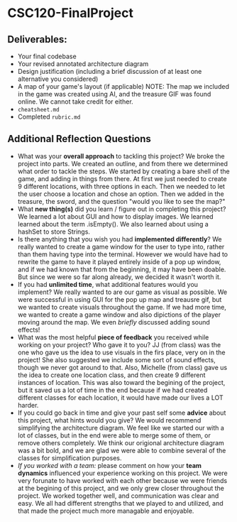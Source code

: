 # CSC120-FinalProject

## Deliverables:
 - Your final codebase
 - Your revised annotated architecture diagram
 - Design justification (including a brief discussion of at least one alternative you considered)
 - A map of your game's layout (if applicable) NOTE: The map we included in the game was created using AI, and the treasure GIF was found online. We cannot take credit for either.
 - `cheatsheet.md`
 - Completed `rubric.md`
  
## Additional Reflection Questions
 - What was your **overall approach** to tackling this project?
 We broke the project into parts. We created an outline, and from there we determined what order to tackle the steps. We started by creating a bare shell of the game, and adding in things from there. At first we just needed to create 9 different locations, with three options in each. Then we needed to let the user choose a location and chose an option. Then we added in the treasure, the sword, and the question "would you like to see the map?"
 - What **new thing(s)** did you learn / figure out in completing this project?
 We learned a lot about GUI and how to display images. We learned learned about the term .isEmpty(). We also learned about using a hashSet to store Strings.
 - Is there anything that you wish you had **implemented differently**?
 We really wanted to create a game window for the user to type into, rather than them having type into the terminal. However we would have had to rewrite the game to have it played entirely inside of a pop up window, and if we had known that from the beginning, it may have been doable. But since we were so far along already, we decided it wasn't worth it.
 - If you had **unlimited time**, what additional features would you implement?
 We really wanted to are our game as visual as possible. We were successful in using GUI for the pop up map and treausre gif, but we wanted to create visuals throughout the game. If we had more time, we wanted to create a game window and also dipictions of the player moving around the map. We even *briefly* discussed adding sound effects!
 - What was the most helpful **piece of feedback** you received while working on your project? Who gave it to you?
 JJ (from class) was the one who gave us the idea to use visuals in the firs place, very on in the project! She also suggested we include some sort of sound effects, though we never got around to that. Also, Michelle (from class) gave us the idea to create one location class, and then create 9 different instances of location. This was also toward the begining of the project, but it saved us a lot of time in the end because if we had created different classes for each location, it would have made our lives a LOT harder.
 - If you could go back in time and give your past self some **advice** about this project, what hints would you give?
 We would recommend simplifying the architecture diagram. We feel like we started our with a lot of classes, but in the end were able to merge some of them, or remove others completely. We think our origional architecture diagram was a bit bold, and we are glad we were able to combine several of the classes for simplification purposes.
 - _If you worked with a team:_ please comment on how your **team dynamics** influenced your experience working on this project.
 We were very forunate to have worked with each other because we were friends at the begining of this project, and we only grew closer throughout the project. We worked together well, and communication was clear and easy. We all had different strengths that we played to and utilized, and that made the project much more managable and enjoyable. 
